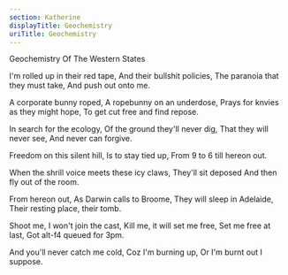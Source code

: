 ```yaml
---
section: Katherine
displayTitle: Geochemistry
uriTitle: Geochemistry
---
```


Geochemistry Of The Western States

I'm rolled up in their red tape,
And their bullshit policies,
The paranoia that they must take,
And push out onto me.

A corporate bunny roped,
A ropebunny on an underdose,
Prays for knvies as they might hope,
To get cut free and find repose.

In search for the ecology,
Of the ground they'll never dig,
That they will never see,
And never can forgive.

Freedom on this silent hill,
Is to stay tied up,
From 9 to 6 till
hereon out.

When the shrill voice
meets these icy claws,
They'll sit deposed
And then fly out of the room.

From hereon out,
As Darwin calls to Broome,
They will sleep in Adelaide,
Their resting place, their tomb.

Shoot me, I won't join the cast,
Kill me, it will set me free,
Set me free at last,
Got alt-f4 queued for 3pm.

And you'll never catch me cold,
Coz I'm burning up,
Or I'm burnt out I suppose.

